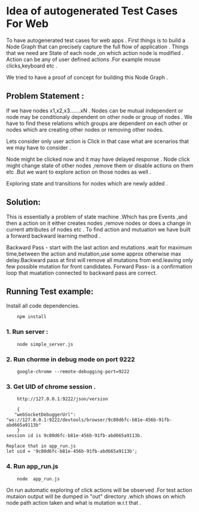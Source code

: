 # Idea of autogenerated Test Cases For Web

To have autogenerated test cases for web apps . First things is to build a Node Graph that can precisely capture the full flow
of application . Things that we need are State of each node ,on which action node is modified . Action can be any of user defined actions .For example mouse clicks,keyboard etc .

We tried to have a proof of concept for building this Node Graph .

## Problem Statement :
If we have nodes x1,x2,x3.......xN .  Nodes can be mutual independent or  node may be conditionaly dependent on other node or group of nodes .
We have to find these relations which groups are dependent on each other or nodes which are creating other nodes or removing other nodes.

Lets consider only user action is Click in that case what are scenarios that we may have to consider .

Node might be clicked now and it may have delayed response .
Node click might change state of other nodes ,remove them or disable actions on them etc .But we want to explore action on those nodes as well .

Exploring state and transitions for nodes which are newly added .

## Solution:

This is essentially a problem of state machine .Which has pre Events ,and then a action on it either creates nodes ,remove nodes or does a change in current attributes of nodes etc .
To find action and mutuation we have built a forward backward learning method .

Backward Pass - start with the last action and mutations .wait for maximum time,between the action and mutation,use some approx otherwise max delay.Backward pass at first will remove all mutations from end.leaving only few possible mutation for front candidates.
Forward Pass- is a confirmation loop that muatation connected to backward pass are correct.


## Running Test example:

  Install all code dependencies.
        
        npm install

### 1. Run server :

        node simple_server.js
    
### 2. Run chorme in debug mode on port 9222

        google-chrome --remote-debugging-port=9222
    
### 3. Get UID of chrome session .

        http://127.0.0.1:9222/json/version

        {
       "webSocketDebuggerUrl": "ws://127.0.0.1:9222/devtools/browser/9c80d6fc-b81e-456b-91fb-abd665a9113b"
        }
    session id is 9c80d6fc-b81e-456b-91fb-abd665a9113b.

    Replace that in app_run.js
    let uid = '9c80d6fc-b81e-456b-91fb-abd665a9113b'; 

### 4. Run app_run.js
    
        node  app_run.js

On run automatic exploring of click actions will be observed .For test action mutaion output will be dumped in "out" directory .which shows on which node path action taken and what is mutation w.r.t that .







